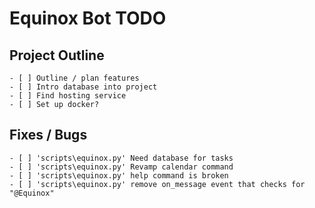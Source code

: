 # Equinox Bot TODO

## Project Outline
    - [ ] Outline / plan features
    - [ ] Intro database into project
    - [ ] Find hosting service
    - [ ] Set up docker?


## Fixes / Bugs
    - [ ] 'scripts\equinox.py' Need database for tasks
    - [ ] 'scripts\equinox.py' Revamp calendar command
    - [ ] 'scripts\equinox.py' help command is broken
    - [ ] 'scripts\equinox.py' remove on_message event that checks for "@Equinox"